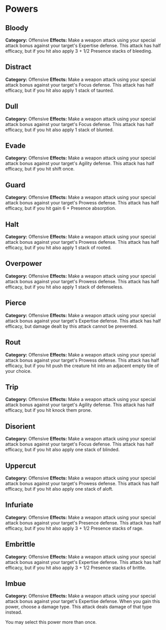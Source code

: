 # Powers

## Bloody

**Category:** Offensive
**Effects:** Make a weapon attack using your special attack bonus against your target's Expertise defense. This attack has half efficacy, but if you hit also apply 3 + 1/2 Presence stacks of bleeding.

## Distract

**Category:** Offensive
**Effects:** Make a weapon attack using your special attack bonus against your target's Focus defense. This attack has half efficacy, but if you hit also apply 1 stack of taunted.

## Dull

**Category:** Offensive
**Effects:** Make a weapon attack using your special attack bonus against your target's Focus defense. This attack has half efficacy, but if you hit also apply 1 stack of blunted.

## Evade

**Category:** Offensive
**Effects:** Make a weapon attack using your special attack bonus against your target's Agility defense. This attack has half efficacy, but if you hit shift once.

## Guard

**Category:** Offensive
**Effects:** Make a weapon attack using your special attack bonus against your target's Prowess defense. This attack has half efficacy, but if you hit gain 6 + Presence absorption.

## Halt

**Category:** Offensive
**Effects:** Make a weapon attack using your special attack bonus against your target's Prowess defense. This attack has half efficacy, but if you hit also apply 1 stack of rooted.

## Overpower

**Category:** Offensive
**Effects:** Make a weapon attack using your special attack bonus against your target's Prowess defense. This attack has half efficacy, but if you hit also apply 1 stack of defenseless.

## Pierce

**Category:** Offensive
**Effects:** Make a weapon attack using your special attack bonus against your target's Expertise defense. This attack has half efficacy, but damage dealt by this attack cannot be prevented.

## Rout

**Category:** Offensive
**Effects:** Make a weapon attack using your special attack bonus against your target's Prowess defense. This attack has half efficacy, but if you hit push the creature hit into an adjacent empty tile of your choice.

## Trip

**Category:** Offensive
**Effects:** Make a weapon attack using your special attack bonus against your target's Agility defense. This attack has half efficacy, but if you hit knock them prone.

## Disorient

**Category:** Offensive
**Effects:** Make a weapon attack using your special attack bonus against your target's Focus defense. This attack has half efficacy, but if you hit also apply one stack of blinded.

## Uppercut

**Category:** Offensive
**Effects:** Make a weapon attack using your special attack bonus against your target's Prowess defense. This attack has half efficacy, but if you hit also apply one stack of aloft.

## Infuriate

**Category:** Offensive
**Effects:** Make a weapon attack using your special attack bonus against your target's Presence defense. This attack has half efficacy, but if you hit also apply 3 + 1/2 Presence stacks of rage.

## Embrittle

**Category:** Offensive
**Effects:** Make a weapon attack using your special attack bonus against your target's Expertise defense. This attack has half efficacy, but if you hit also apply 3 + 1/2 Presence stacks of brittle.

## Imbue

**Category:** Offensive
**Effects:** Make a weapon attack using your special attack bonus against your target's Expertise defense. When you gain this power, choose a damage type. This attack deals damage of that type instead.

You may select this power more than once.
